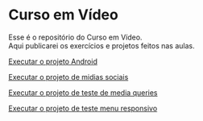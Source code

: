 # Curso em Vídeo

Esse é o repositório do Curso em Vídeo.  
Aqui publicarei os exercícios e projetos feitos nas aulas.

<a href="https://github.com/viniciusvderezende/projeto-android" target="_blank">Executar o projeto Android</a>

<a href="https://github.com/viniciusvderezende/projeto-redes-sociais" target="_blank">Executar o projeto de midias sociais</a>

<a href="https://github.com/viniciusvderezende/curso-em-video/tree/main/modulo04/cap25-mediaQueries/mq004" target="_blank">Executar o projeto de teste de media queries</a>

<a href="https://github.com/viniciusvderezende/curso-em-video/tree/main/modulo04/cap25-mediaQueries/mq005" target="_blank">Executar o projeto de teste menu responsivo</a>
